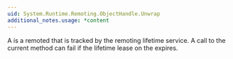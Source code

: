 ```yaml
---
uid: System.Runtime.Remoting.ObjectHandle.Unwrap
additional_notes.usage: *content
---
```


<p>A <xref href="System.Runtime.Remoting.ObjectHandle"></xref> is a remoted <xref href="System.MarshalByRefObject"></xref> that is tracked by the remoting lifetime service. A call to the current method can fail if the lifetime lease on the <xref href="System.Runtime.Remoting.ObjectHandle"></xref> expires.</p>


